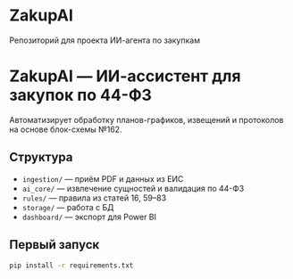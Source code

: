 # ZakupAI
Репозиторий для проекта ИИ-агента по закупкам 
# ZakupAI — ИИ-ассистент для закупок по 44-ФЗ

Автоматизирует обработку планов-графиков, извещений и протоколов на основе блок-схемы №162.

## Структура
- `ingestion/` — приём PDF и данных из ЕИС  
- `ai_core/` — извлечение сущностей и валидация по 44-ФЗ  
- `rules/` — правила из статей 16, 59–83  
- `storage/` — работа с БД  
- `dashboard/` — экспорт для Power BI

## Первый запуск
```bash
pip install -r requirements.txt
